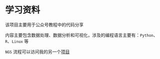 # 学习资料

该项目主要用于公众号教程中的代码分享

内容主要包含数据处理、数据分析和可视化，涉及的编程语言主要有：`Python`、`R`、`Linux` 等

`NGS` 流程可以访问我的另一个[项目](https://github.com/dxsbiocc/Workflow)
